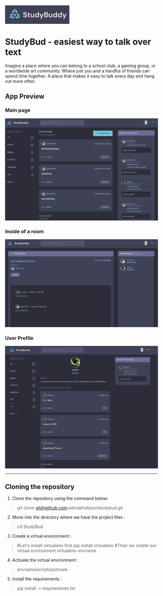 ![Logo](images/logo.png)

# StudyBud - easiest way to talk over text
Imagine a place where you can belong to a school club, a gaming group, or a worldwide art community. Where just you and a handful of friends can spend time together. A place that makes it easy to talk every day and hang out more often.


## App Preview

### Main page
![Main page](images/1.png)

### Inside of a room
![A room inside](images/2.png)

### User Profile
![enter image description here](images/3.png)

-------------
## Cloning the repository

1. Clone the repository using the command below:

> git clone git@github.com:odinakholiqov/studybud.git

2. Move into the directory where we have the project files :

> cd StudyBud

3. Create a virtual environment :

> #Let's install virtualenv first 
> pip install virtualenv
> #Then we create our virtual environment 
> virtualenv envname

4. Activate the virtual environment :
> envname\scripts\activate

5. Install the requirements :

> pip install -r requirements.txt
